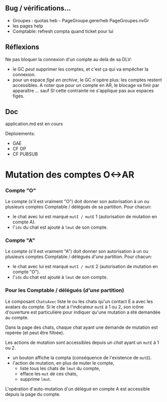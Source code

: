 ## Bug / vérifications...
- Groupes : quotas heb - PageGroupe.gererheb PageGroupes.nvGr
- les pages help
- Comptable: refresh compta quand ticket pour lui

## Réflexions
Ne pas bloquer la connexion d'un compte au delà de sa DLV:
- le GC _peut_ supprimer les comptes, et c'est ça qui va empêcher la connexion.
- pour un espace _figé en archive_, le GC n'opère plus: les comptes restent accessibles. A noter que pour un compte en AR, le blocage va finir par apparaître ... sauf SI cette contrainte ne s'applique pas aux espaces figés.

## Doc
application.md est en cours

Déploiements:
- GAE
- CF OP
- CF PUBSUB

# Mutation des comptes O<->AR
### Compte "O"
Le compte (s'il est vraiment "O") doit donner son autorisation à un ou plusieurs comptes Comptable / délégués de sa partition. Pour chacun:
- le chat avec lui est marqué `mutI / mutE` 1 (autorisation de mutation en compte A).
- l'`ids` du chat est ajouté à `lmut` de son compte.

### Compte "A"
Le compte (s'il est vraiment "A") doit donner son autorisation à un ou plusieurs comptes Comptable / délégués _d'une_ partition. Pour chacun:
- le chat avec lui est marqué `mutI / mutE` 2 (autorisation de mutation en compte "O").
- l'`ids` du chat est ajouté à `lmut` de son compte.

### Pour les Comptable / délégués (_d'une_ partition)

Le composant `ChatsAvec` liste le ou les chats qu'un contact E a avec les avatars du compte. Si le chat à l'indicateur `mutE` à 1 ou 2, son icône d'ouverture est particulière pour indiquer qu'une mutation a été demandée au compte.

Dans la page des chats, chaque chat ayant une demande de mutation est repérée (et peut être filtrée).

Les actions de mutation sont accessibles depuis un _chat_ ayant un `mutE` à 1 ou 2.
- un bouton affiche la compta (conséquence de l'existence de `mutE`).
- l'action de mutation, en plus de muter le compte,
  - liste tous les chats de `lmut` du compte,
  - efface les `mut` de ces chats,
  - supprime `lmut`.

L'opération d'auto-mutation d'un délégué en compte A est accessible depuis la page du compte.

